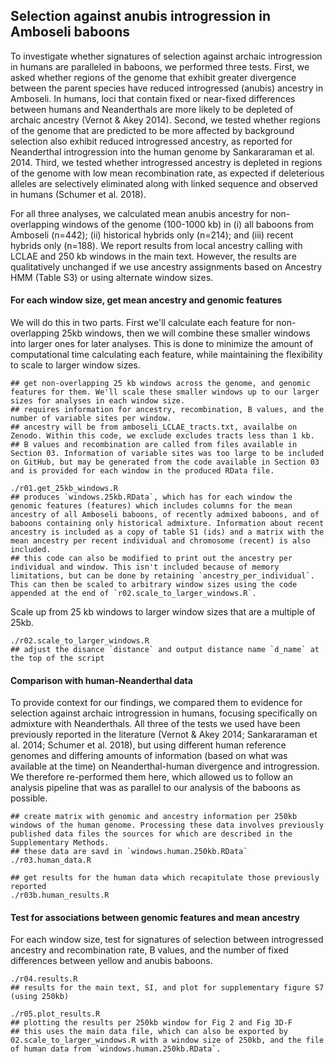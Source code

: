 ## Selection against anubis introgression in Amboseli baboons

To investigate whether signatures of selection against archaic introgression in humans are paralleled in baboons, we performed three tests. First, we asked whether regions of the genome that exhibit greater divergence between the parent species have reduced introgressed (anubis) ancestry in Amboseli. In humans, loci that contain fixed or near-fixed differences between humans and Neanderthals are more likely to be depleted of archaic ancestry (Vernot & Akey 2014). Second, we tested whether regions of the genome that are predicted to be more affected by background selection also exhibit reduced introgressed ancestry, as reported for Neanderthal introgression into the human genome by Sankararaman et al. 2014. Third, we tested whether introgressed ancestry is depleted in regions of the genome with low mean recombination rate, as expected if deleterious alleles are selectively eliminated along with linked sequence and observed in humans (Schumer et al. 2018).

For all three analyses, we calculated mean anubis ancestry for non-overlapping windows of the genome (100-1000 kb) in (i) all baboons from Amboseli (n=442); (ii) historical hybrids only (n=214); and (iii) recent hybrids only (n=188). We report results from local ancestry calling with LCLAE and 250 kb windows in the main text. However, the results are qualitatively unchanged if we use ancestry assignments based on Ancestry HMM (Table S3) or using alternate window sizes.

#### For each window size, get mean ancestry and genomic features

We will do this in two parts. First we'll calculate each feature for non-overlapping 25kb windows, then we will combine these smaller windows into larger ones for later analyses. This is done to minimize the amount of computational time calculating each feature, while maintaining the flexibility to scale to larger window sizes. 

```console 
## get non-overlapping 25 kb windows across the genome, and genomic features for them. We'll scale these smaller windows up to our larger sizes for analyses in each window size. 
## requires information for ancestry, recombination, B values, and the number of variable sites per window. 
## ancestry will be from amboseli_LCLAE_tracts.txt, availalbe on Zenodo. Within this code, we exclude excludes tracts less than 1 kb. 
## B values and recombination are called from files available in Section 03. Information of variable sites was too large to be included on GitHub, but may be generated from the code available in Section 03 and is provided for each window in the produced RData file. 

./r01.get_25kb_windows.R
## produces `windows.25kb.RData`, which has for each window the genomic features (features) which includes columns for the mean ancestry of all Amboseli baboons, of recently admixed baboons, and of baboons containing only historical admixture. Information about recent ancestry is included as a copy of table S1 (ids) and a matrix with the mean ancestry per recent individual and chromosome (recent) is also included. 
## this code can also be modified to print out the ancestry per individual and window. This isn't included because of memory limitations, but can be done by retaining `ancestry_per_individual`. This can then be scaled to arbitrary window sizes using the code appended at the end of `r02.scale_to_larger_windows.R`. 
```

Scale up from 25 kb windows to larger window sizes that are a multiple of 25kb. 

```console
./r02.scale_to_larger_windows.R 
## adjust the disance `distance` and output distance name `d_name` at the top of the script
```

#### Comparison with human-Neanderthal data

To provide context for our findings, we compared them to evidence for selection against archaic introgression in humans, focusing specifically on admixture with Neanderthals. All three of the tests we used have been previously reported in the literature (Vernot & Akey 2014; Sankararaman et al. 2014; Schumer et al. 2018), but using different human reference genomes and differing amounts of information (based on what was available at the time) on Neanderthal-human divergence and introgression. We therefore re-performed them here, which allowed us to follow an analysis pipeline that was as parallel to our analysis of the baboons as possible.

```console
## create matrix with genomic and ancestry information per 250kb windows of the human genome. Processing these data involves previously published data files the sources for which are described in the Supplementary Methods. 
## these data are savd in `windows.human.250kb.RData`
./r03.human_data.R

## get results for the human data which recapitulate those previously reported
./r03b.human_results.R

```

#### Test for associations between genomic features and mean ancestry

For each window size, test for signatures of selection between introgressed ancestry and recombination rate, B values, and the number of fixed differences between yellow and anubis baboons. 

```console 
./r04.results.R
## results for the main text, SI, and plot for supplementary figure S7 (using 250kb)

./r05.plot_results.R
## plotting the results per 250kb window for Fig 2 and Fig 3D-F
## this uses the main data file, which can also be exported by 02.scale_to_larger_windows.R with a window size of 250kb, and the file of human data from `windows.human.250kb.RData`.
```

